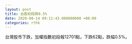 ```yaml
---
layout: post
title: 台股初段跌0.5%
date: 2020-08-14 09:11:43.000000000 +08:00
categories: rthk
---
```


台灣股市下跌，加權指數初段報12701點，下跌62點，跌幅0.5%。

